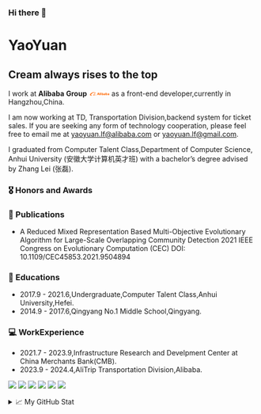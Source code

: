 ### Hi there 👋

<!--
**yaoyuanArtemis/yaoyuanArtemis** is a ✨ _special_ ✨ repository because its `README.md` (this file) appears on your GitHub profile.

Here are some ideas to get you started:

- 🔭 I’m currently working on ...
- 🌱 I’m currently learning ...
- 👯 I’m looking to collaborate on ...
- 🤔 I’m looking for help with ...
- 💬 Ask me about ...
- 📫 How to reach me: ...
- 😄 Pronouns: ...
- ⚡ Fun fact: ...
-->
# YaoYuan

## Cream always rises to the top

I work at **Alibaba** **Group** <img src='./images/alibaba_logo.png' style='width: 3em;'> as a front-end developer,currently in Hangzhou,China.

I am now working at TD, Transportation Division,backend system for ticket sales. If you are seeking any form of technology cooperation, please feel free to email me at yaoyuan.lf@alibaba.com or yaoyuan.lf@gmail.com.

I graduated from Computer Talent Class,Department of Computer Science, Anhui University (安徽大学计算机英才班) with a bachelor’s degree advised by Zhang Lei (张磊). 


### 🎖 Honors and Awards

### 📝 Publications
 + A Reduced Mixed Representation Based Multi-Objective Evolutionary Algorithm for Large-Scale Overlapping Community Detection 2021 IEEE Congress on Evolutionary Computation (CEC)   DOI: 10.1109/CEC45853.2021.9504894
### 📖 Educations
 + 2017.9 - 2021.6,Undergraduate,Computer Talent Class,Anhui University,Hefei.
 + 2014.9 - 2017.6,Qingyang No.1 Middle School,Qingyang. 

### 💻 WorkExperience
 + 2021.7 - 2023.9,Infrastructure Research and Develpment Center at China Merchants Bank(CMB).
 + 2023.9 - 2024.4,AliTrip Transportation Division,Alibaba.

![](https://img.shields.io/badge/Major-CS-609926?style=flat&logo=ABB%20RobotStudio&logoColor=ffffff)
![](https://img.shields.io/badge/Use-Typescript-0076ab?style=flat&logo=Typescript&logoColor=ffffff)
![](https://img.shields.io/badge/Use-Java-B88D4A?style=flat&logo=Java&logoColor=ffffff)
![](https://img.shields.io/badge/Use-Rust-904744?style=flat&logo=Rust&logoColor=ffffff)
![](https://img.shields.io/badge/Use-Python-97BA3D?style=flat&logo=Python&logoColor=ffffff)
![](https://img.shields.io/badge/OS-Linux-orange?style=flat&logo=Linux&logoColor=ffffff)
<details>
<summary>📈 My GitHub Stat</summary>

<p align="center"> <img src="https://github-readme-stats.vercel.app/api?username=yaoyuanArtemis&show_icons=true&theme=gotham" alt="yaoyuanArtemis" />

</details>
